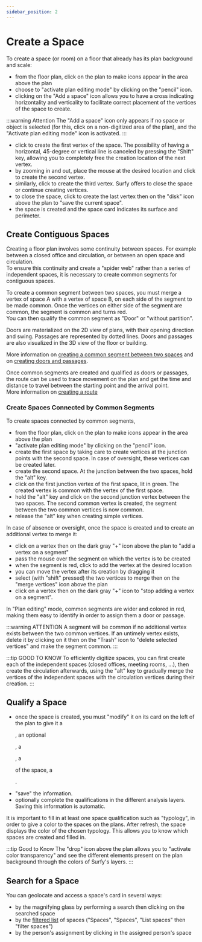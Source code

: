 ```yaml
---
sidebar_position: 2
---
```



# Create a Space


<Youtube code="9A0XQaxj6hA"/>

To create a space (or room) on a floor that already has its plan background and scale:

-   from the floor plan, click on the plan to make icons appear in the area above the plan
-   choose to "activate plan editing mode" by clicking on the "pencil" icon.
-   clicking on the "Add a space" icon allows you to have a cross indicating horizontality and verticality to facilitate correct placement of the vertices of the space to create.

:::warning Attention
The "Add a space" icon only appears if no space or object is selected (for this, click on a non-digitized area of the plan), and the "Activate plan editing mode" icon is activated.
:::


-   click to create the first vertex of the space. The possibility of having a horizontal, 45-degree or vertical line is canceled by pressing the "Shift" key, allowing you to completely free the creation location of the next vertex.
-   by zooming in and out, place the mouse at the desired location and click to create the second vertex.
-   similarly, click to create the third vertex. Surfy offers to close the space or continue creating vertices.
-   to close the space, click to create the last vertex then on the "disk" icon above the plan to "save the current space".
-   the space is created and the space card indicates its surface and perimeter.

## Create Contiguous Spaces

Creating a floor plan involves some continuity between spaces. For example between a closed office and circulation, or between an open space and circulation.<br />
To ensure this continuity and create a "spider web" rather than a series of independent spaces, it is necessary to create common segments for contiguous spaces.

To create a common segment between two spaces, you must merge a vertex of space A with a vertex of space B, on each side of the segment to be made common. Once the vertices on either side of the segment are common, the segment is common and turns red.<br />
You can then qualify the common segment as "Door" or "without partition".

Doors are materialized on the 2D view of plans, with their opening direction and swing. Passages are represented by dotted lines.
Doors and passages are also visualized in the 3D view of the floor or building.

More information on [creating a common segment between two spaces](/en/docs/tutorials/surfaces/doors/create#creating-a-common-segment-between-two-spaces)
and on [creating doors and passages](/en/docs/tutorials/surfaces/doors/create#qualifying-a-common-segment-as-door-or-passage).

Once common segments are created and qualified as doors or passages, the route can be used to trace movement on the plan and get the time and distance to travel between the starting point and the arrival point.<br />
More information on [creating a route](/en/docs/tutorials/surfaces/pathfinding/create)



### Create Spaces Connected by Common Segments

To create spaces connected by common segments,

-   from the floor plan, click on the plan to make icons appear in the area above the plan
-   "activate plan editing mode" by clicking on the "pencil" icon.
-   create the first space by taking care to create vertices at the junction points with the second space. In case of oversight, these vertices can be created later.
-   create the second space. At the junction between the two spaces, hold the "alt" key.
-   click on the first junction vertex of the first space, lit in green. The created vertex is common with the vertex of the first space.
-   hold the "alt" key and click on the second junction vertex between the two spaces. The second common vertex is created, the segment between the two common vertices is now common.
-   release the "alt" key when creating simple vertices.

In case of absence or oversight, once the space is created and to create an additional vertex to merge it:

-   click on a vertex then on the dark gray "+" icon above the plan to "add a vertex on a segment"
-   pass the mouse over the segment on which the vertex is to be created
-   when the segment is red, click to add the vertex at the desired location
-   you can move the vertex after its creation by dragging it
-   select (with "shift" pressed) the two vertices to merge then on the "merge vertices" icon above the plan
-   click on a vertex then on the dark gray "+" icon to "stop adding a vertex on a segment".

In "Plan editing" mode, common segments are wider and colored in red, making them easy to identify in order to assign them a door or passage.

:::warning ATTENTION
A segment will be common if no additional vertex exists between the two common vertices. If an untimely vertex exists, delete it by clicking on it then on the "Trash" icon to "delete selected vertices" and make the segment common.
:::

:::tip GOOD TO KNOW
To efficiently digitize spaces, you can first create each of the independent spaces (closed offices, meeting rooms, ...), then create the circulation afterwards, using the "alt" key to gradually merge the vertices of the independent spaces with the circulation vertices during their creation.
:::

## Qualify a Space

-   once the space is created, you must "modify" it on its card on the left of the plan to give it a <P code="room:name" />, an optional <P code="room:capacity" />, a <P code="room:organization" />, a <P code="room:roomType" /> of the space, a <P code="room:costCenter" />.
-   "save" the information.
-   optionally complete the qualifications in the different analysis layers. Saving this information is automatic.

It is important to fill in at least one space qualification such as "typology", in order to give a color to the spaces on the plans. 
After refresh, the space displays the color of the chosen typology. This allows you to know which spaces are created and filled in.

:::tip Good to Know
The "drop" icon above the plan allows you to "activate color transparency" and see the different elements present on the plan background through the colors of Surfy's layers.
:::

## Search for a Space

You can geolocate and access a space's card in several ways:

-   by the magnifying glass by performing a search then clicking on the searched space
-   by the [filtered list](/en/docs/courses/find/listfindcourse.md) of spaces ("Spaces", "Spaces", "List spaces" then "filter spaces")
-   by the person's assignment by clicking in the assigned person's space